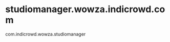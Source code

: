 studiomanager.wowza.indicrowd.com
=================================

com.indicrowd.wowza.studiomanager